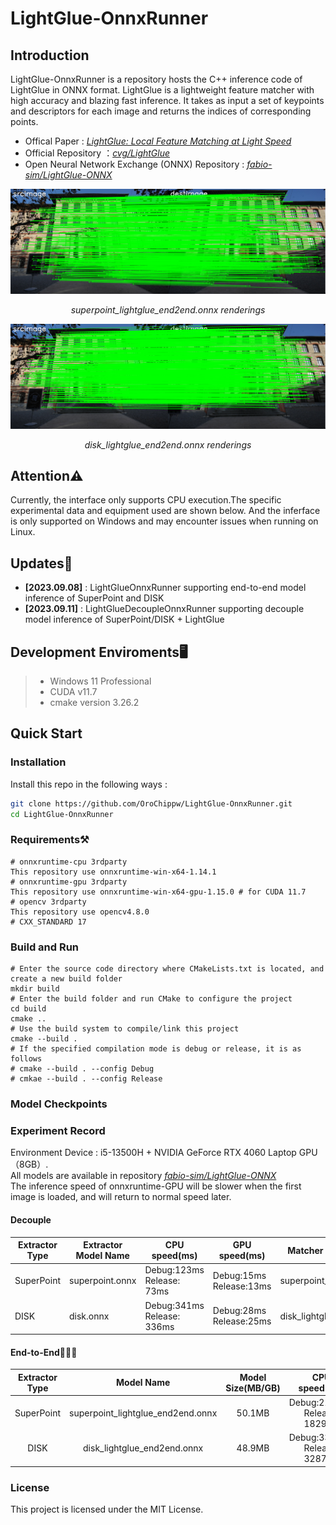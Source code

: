 # LightGlue-OnnxRunner
## Introduction
LightGlue-OnnxRunner is a repository hosts the C++ inference code of LightGlue in ONNX format. LightGlue is a lightweight feature matcher with high accuracy and blazing fast inference. It takes as input a set of keypoints and descriptors for each image and returns the indices of corresponding points.  
* Offical Paper : *[LightGlue: Local Feature Matching at Light Speed](https://arxiv.org/pdf/2306.13643.pdf)*  
* Official Repository ：*[cvg/LightGlue](https://github.com/cvg/LightGlue)*  
* Open Neural Network Exchange (ONNX) Repository : *[fabio-sim/LightGlue-ONNX](https://github.com/fabio-sim/LightGlue-ONNX)*  

![superpoint_lightglue_end2end效果图](assets/superpoint_lightglue_end2end.png)  
<p align="center">
<em>superpoint_lightglue_end2end.onnx renderings</em>
</p>  

![disk_lightglue_end2end效果图](assets/disk_lightglue_end2end.png)
<p align="center">
<em>disk_lightglue_end2end.onnx renderings</em>
</p>

## Attention⚠️  
Currently, the interface only supports CPU execution.The specific experimental data and equipment used are shown below. And the inferface is only supported on Windows and may encounter issues when running on Linux.

## Updates📰
- **[2023.09.08]** : LightGlueOnnxRunner supporting end-to-end model inference of SuperPoint and DISK  
- **[2023.09.11]** : LightGlueDecoupleOnnxRunner supporting decouple model inference of SuperPoint/DISK + LightGlue   


## Development Enviroments🖥️
>  - Windows 11 Professional 
>  - CUDA v11.7
>  - cmake version 3.26.2

## Quick Start
### Installation
Install this repo in the following ways :  
```bash
git clone https://github.com/OroChippw/LightGlue-OnnxRunner.git
cd LightGlue-OnnxRunner
```
### Requirements⚒️
``` 
# onnxruntime-cpu 3rdparty
This repository use onnxruntime-win-x64-1.14.1
# onnxruntime-gpu 3rdparty
This repository use onnxruntime-win-x64-gpu-1.15.0 # for CUDA 11.7
# opencv 3rdparty
This repository use opencv4.8.0
# CXX_STANDARD 17
```
### Build and Run
```
# Enter the source code directory where CMakeLists.txt is located, and create a new build folder
mkdir build
# Enter the build folder and run CMake to configure the project
cd build
cmake ..
# Use the build system to compile/link this project
cmake --build .
# If the specified compilation mode is debug or release, it is as follows
# cmake --build . --config Debug
# cmkae --build . --config Release
```
### Model Checkpoints
### Experiment Record
Environment Device : i5-13500H + NVIDIA GeForce RTX 4060 Laptop GPU（8GB）.  
All models are available in repository *[fabio-sim/LightGlue-ONNX](https://github.com/fabio-sim/LightGlue-ONNX)*  
The inference speed of onnxruntime-GPU will be slower when the first image is loaded, and will return to normal speed later.  


#### Decouple
| Extractor Type | Extractor Model Name | CPU speed(ms) | GPU speed(ms) | Matcher Model Name | CPU speed(ms) | GPU speed(ms) |
| --------------- | -------------------- | ------------- | ------------- | ------------------ | ------------- | ------------- |
| SuperPoint      | superpoint.onnx       | Debug:123ms Release: 73ms | Debug:15ms Release:13ms | superpoint_lightglue.onnx | Debug:2384ms Release: 2112ms | Debug:155ms Release:230ms |
| DISK      | disk.onnx       | Debug:341ms Release: 336ms | Debug:28ms Release:25ms | disk_lightglue.onnx | Debug:3347ms Release: 3257ms | Debug: 230ms Release:245ms |

#### End-to-End🌟🌟🌟
| Extractor Type | Model Name | Model Size(MB/GB) | CPU speed(ms) | GPU speed(ms) |
| :------------------:| :---------------: | :---------------: | :---------------: | :---------------: |
| SuperPoint | superpoint_lightglue_end2end.onnx | 50.1MB | Debug:2181ms Release: 1829ms |  Debug: 170ms Release:166ms  |
| DISK | disk_lightglue_end2end.onnx | 48.9MB | Debug:3312ms Release: 3287ms | Debug: 285ms Release:285ms |

### License
This project is licensed under the MIT License.